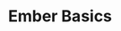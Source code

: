 ---
layout: workshop
title: Ember Basics
permalink: "/workshops/2016-12-17-ember-basics"
category: Front End Development
description: "A thorough introduction to this opinionated, productivity-oriented web
  framework, covering all the basics you need to know, in order to get up and running
  successfully!\n\nThis course serves as a solid foundation for a deep understanding
  of emberjs and modern javascript development. "
stages:
- title: Anatomy of an Ember App
  description: In this unit, we'll go through the tools involved in a professional
    Ember.js development environment, including ember-cli, the ember inspector and
    more! Then, we'll take a look at the various parts of an ember-cli project, and
    cover the various micro-libraries that serve as Ember's foundation.
  duration: 120
  agenda_items:
  - title: Philosophy of Ember
    description: Ember aims to be a complete and holistic solution to building complex
      single-page web applications. We'll discuss the advantages and challenges of
      working within Ember's opinionated and convention-oriented ecosystem, point
      out where Ember aligns with web standards, and enumerate some of the most recent
      features that have been added to the framework over the past year.
    item_type: lecture
    start_time: '9:00'
    duration: 45
  - title: Structure of an App
    description: We'll create a new ember app using ember-cli, and explore the code
      that's been generated for us. Some of these folders contain **JavaScript**,
      some contain **Handlebars templates** and some contain **CSS**.
    item_type: lecture
    start_time: '9:45'
    duration: 45
  - title: The Ember Ecosystem
    description: One of the great strengths of ember.js is the surrounding ecosystem
      of official and community libraries, build tools, conferences and resources.
      We'll give you a comprehensive introduction to many aspects of the ember world,
      so you know just where to go for libraries, questions, documentation and events!
    item_type: lecture
    start_time: '10:30'
    duration: 30
- title: Routing & Top-Level Templates
  description: One of the important ideas at the core of Ember is URL-driven application
    state. Great state management is what makes the difference between single page
    apps that delight users, and those that frustrate them.
  duration: 225
  agenda_items:
  - title: Router & Routes
    description: We'll study Ember's **Router**, and examine its conceptual foundation
      as a finite state machine, and introduce the concept of **Routes**, a hierarchy
      of objects that perform transitions between router states.
    item_type: lecture
    start_time: '11:00'
    duration: 45
  - title: Template Basics
    description: Each route has a **top-level template** paired with it, representing
      part of the **view hierarchy** of a particular "page" in your single-page application.
      For now, we'll treat templates as a superset of HTML. We'll introduce the powerful
      `{{link-to}}` helper as a means of building internal URLs.
    item_type: lecture
    start_time: '11:45'
    duration: 15
  - title: 'Exercise: Static Data in Routes & Placeholder Templates'
    description: We'll learn how to **decompose the design of our app into a hierarchy
      of routes and top-level templates**. For now, these templates will return static
      data, but we'll build in a means of navigating between pages, examining the
      types of transitions that take place in a variety of situations.
    item_type: exercise
    start_time: '12:00'
    duration: 30
  - title: Handlebars Helpers
    description: Handlebars helpers provide a mean of bringing declarative logic into
      our templates, including iteration through arrays, conditionals and more! We'll
      examine different ways of building helpers, covering use cases for both **bound**
      and **unbound** varieties. Finally, we'll introduce the powerful concept of
      **subexpressions**, which allow helpers to be composed together.
    item_type: lecture
    start_time: '12:30'
    duration: 45
  - title: 'Exercise: Bound & Unbound Handlebars Helpers'
    description: We'll build one bound and one unbound handlebars helper, as part
      of our large project.
    item_type: exercise
    start_time: '13:15'
    duration: 30
  - title: Lunch
    description: Break for lunch
    item_type: break
    start_time: '13:45'
    duration: 60
- title: Objects, Properties & Actions
  description: |-
    Nearly all of Ember's important types extend from a core `Ember.Object` class, which we'll study, and compare to JavaScript's `Object` and `Class` concepts.

    Some types of ember objects, like Routes, Controllers and Components can **handle user interactions by way of actions**. We'll cover strategies and best practices for action handling, including:
    * the `{{action}}` helper
    * closure actions
    * action bubbling
    * the `{{route action}}` helper
    * the `{{mut}}` helper
  duration: 150
  agenda_items:
  - title: Objects
    description: |-
      We'll look at `Ember.Object` in detail, including:
      * using the KVO-compliant **get** and **set** methods
      * adding instance and static methods with `reopen` and `reopenClass`
      * lifecycle hooks
      * events
    item_type: lecture
    start_time: '14:45'
    duration: 30
  - title: 'Exercise: Extending Object'
    description: |-
      We'll create our own subclass of `Ember.Object` using `extend()`, and incorporate:
      * proper handling of setup and tear-down logic
      * firing events using `Ember.Evented`
      * getting and setting properties
      * reopening
    item_type: exercise
    start_time: '15:15'
    duration: 30
  - title: Services
    description: Services are a means of sharing state & functionality across various
      aspects of an app. We'll explain what makes services a simple, but powerful
      concept, and illustrate service use via `Ember.inject`. Finally, we'll get a
      sneak preview of the important role services play in the upcoming **engines**
      framework feature, and explore the "*do's and don'ts of service design**.
    item_type: lecture
    start_time: '15:45'
    duration: 30
  - title: 'Exercise: Services'
    description: We'll improve our bound handlebars helper, and take advantage of
      a service, so that we can share the concept of "current time" across many flavors
      of objects, and perform more efficient DOM updates.
    item_type: exercise
    start_time: '16:15'
    duration: 30
  - title: Computed Properties
    description: Computed properties are a performant and intuitive way to define
      values that are based on other values. We'll take a short trip through the internal
      implementation of a computed property, and contrast it with the more expensive
      and error-prone concept of **Observers**.
    item_type: lecture
    start_time: '16:45'
    duration: 30
- title: Components
  description: Components play an increasingly central role in modern web app development,
    as a mean for defining encapsulated pieces of UI and having well-defined contracts
    with the outside world.
  duration: 240
  agenda_items:
  - title: Component Basics
    description: We'll examine a simple component and clearly define the types of
      things that belong in the **hbs** and **js** files. By passing data through
      the component's interface to the outside world, we can control its initial state,
      and the signals we receive in response to user actions. Finally, we'll study
      the component lifecycle hooks, and provide examples for common uses of each
      one.
    item_type: lecture
    start_time: '9:00'
    duration: 30
  - title: 'Exercise: A Simple Component'
    description: |
      We'll build a simple component, whose purpose is to encapsulate a piece of UI, including its:
      * Style (CSS)
      * Behavior (JS)
      * Structure (HTML)

      Through a combination of passing data through the component's interface to the outside world, properties passed to `Ember.Component.extend`, and values set in the component's `init()` method, we'll establish a solid understanding for how a component's state is determined.

      Finally, we'll use a "classic" component action and a *closure action* to allow the outside world to respond to user interactions that began inside our component, and illustrate the differences between best practices for each approach.
    item_type: exercise
    start_time: '9:30'
    duration: 45
  - title: Complex Components
    description: |-
      In the real world, we build components up to form larger components, and often need to weave pieces of complex UI together. We'll look at two concepts in particular:
      * The `{{component}}` helper
      * The `{{yield}}` helper, and the concept of exposing component internals to the outside world
    item_type: lecture
    start_time: '10:15'
    duration: 30
  - title: 'Exercise: Complex Components'
    description: |-
      We'll use our knowledge of **yield** to make two new components:
      * One that generates a list of items based on an array
      * One that exposes important values to its **block**
    item_type: exercise
    start_time: '10:45'
    duration: 30
  - title: Customizing the Component Boundary
    description: |-
      Like W3C Web Components, Ember components are always defined as a **boundary element** with some private structure contained therein. We'll study a few ways of customizing the boundary element, including:
      * Changing its tag
      * Binding CSS classes to properties
      * Binding DOM attributes to properties
      * Adding classes to components on the fly

      We'll also cover component CSS best practices, as they relate to the boundary element.
    item_type: lecture
    start_time: '11:15'
    duration: 30
  - title: 'Exercise: Customizing the Component Boundary'
    description: "We'll practice our new knowledge of component boundary customization
      by:\n* Adding some classes to a few `{{link-to}}` components in our app\n* Building
      a basic textarea component, with CSS for basic validation styling\n* Adding
      a DOM attribute to the textarea component, with any validation error messages\n*
      Displaying and styling the validation error(s) with CSS \n"
    item_type: exercise
    start_time: '11:45'
    duration: 30
  - title: Lunch
    description: Break for lunch
    item_type: break
    start_time: '12:15'
    duration: 45
- title: Testing
  description: |-
    A great testing story is a critical part of any serious tech stack, and the Ember community has put a lot of time into making this a great strength of the framework. We'll cover examples and best practices in areas of :
    * Unit testing
    * Component integration testing
    * Acceptance testing
    * Mocking data
    * Writing sustainable tests
  duration: 240
  agenda_items:
  - title: A Single-Page App Testing Primer
    description: We'll go over the unique challenges and concerns that pertain to
      writing, debugging and maintaining tests for a Single-Page App.
    item_type: lecture
    start_time: '13:00'
    duration: 30
  - title: Unit Testing
    description: |-
      Unit tests are great for testing algorithmic complexity. In particular, they're the go-to flavor of test for models, handlebars helpers, utility functions, and other common things like computed property macros. We'll cover concepts like:
      * Mocking data
      * Testing setup/teardown hooks
      * The Qunit assertion library
    item_type: lecture
    start_time: '13:30'
    duration: 30
  - title: 'Exercise: Writing Unit Tests'
    description: We'll write some unit tests for the handlebars helpers we wrote earlier,
      and build a computed property marco, complete with unit tests!
    item_type: exercise
    start_time: '14:00'
    duration: 30
  - title: Component Testing
    description: |-
      Thanks to the ability to write small pieces of **inline handlebars template** to set up test scenarios, component integration testing is easier than ever before! Integration tests are designed to establish that a contract between two things works as expected, so we'll examine different ways of testing the component's contract with the outside world, including:
      * Passing data into the component
      * Receiving calls to actions bound to the component
      * Injecting services into the component, for just for testing
    item_type: lecture
    start_time: '14:30'
    duration: 30
  - title: 'Exercise: Writing Component Tests'
    description: |-
      We'll write some component tests for our existing components, exploring issues like:
      * Setting up a realistic test scenario
      * Examining changes to bound data
      * Stubbing services
      * Verifying that actions have been fired
    item_type: exercise
    start_time: '15:00'
    duration: 45
  - title: Acceptance Tests
    description: |-
      Acceptance tests are great for ensuring that critical workflows work as expected. They're much slower than unit or component integration tests, since they are run against your app as a whole, but this is a great way to ensure that the whole thing works together as expected. We'll explore topics relevant to acceptance testing like:
      * Async test helpers
      * Maintainable CSS selectors for tests
      * Mocking data with Pretender
    item_type: lecture
    start_time: '15:45'
    duration: 30
  - title: 'Exercise: Writing Acceptance Tests'
    description: We'll incrementally write an acceptance test to test one of the critical
      workflows in our app, using Qunit 3's **development mode**, and **Pretender**
      to mock AJAX JSON responses without using our usual REST API.
    item_type: exercise
    start_time: '16:15'
    duration: 45
---